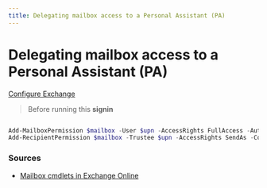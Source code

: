 ```yaml
---
title: Delegating mailbox access to a Personal Assistant (PA) 
---
```


# Delegating mailbox access to a Personal Assistant (PA) 

[Configure Exchange](../configure)

> Before running this **signin**
```PowerShell

Add-MailboxPermission $mailbox -User $upn -AccessRights FullAccess -AutoMapping $false
Add-RecipientPermission $mailbox -Trustee $upn -AccessRights SendAs -Confirm:$False

```



### Sources
- [Mailbox cmdlets in Exchange Online](https://technet.microsoft.com/da-dk/library/dn641230(v=exchg.160).aspx)
